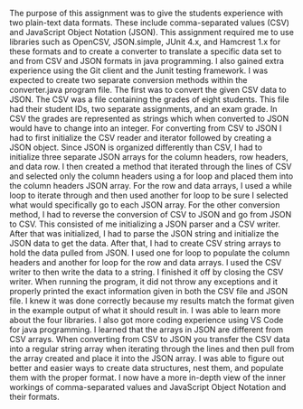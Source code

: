 The purpose of this assignment was to give the students experience with two plain-text data formats. These include comma-separated values (CSV) and JavaScript Object Notation (JSON). This assignment required me to use libraries such as OpenCSV, JSON.simple, JUnit 4.x, and Hamcrest 1.x for these formats and to create a converter to translate a specific data set to and from CSV and JSON formats in java programming. I also gained extra experience using the Git client and the Junit testing framework.
I was expected to create two separate conversion methods within the converter.java program file. The first was to convert the given CSV data to JSON. The CSV was a file containing the grades of eight students. This file had their student IDs, two separate assignments, and an exam grade. In CSV the grades are represented as strings which when converted to JSON would have to change into an integer. For converting from CSV to JSON I had to first initialize the CSV reader and iterator followed by creating a JSON object. Since JSON is organized differently than CSV, I had to initialize three separate JSON arrays for the column headers, row headers, and data row. I then created a method that iterated through the lines of CSV and selected only the column headers using a for loop and placed them into the column headers JSON array. For the row and data arrays, I used a while loop to iterate through and then used another for loop to be sure I selected what would specifically go to each JSON array. For the other conversion method, I had to reverse the conversion of CSV to JSON and go from JSON to CSV. This consisted of me initializing a JSON parser and a CSV writer. After that was initialized, I had to parse the JSON string and initialize the JSON data to get the data. After that, I had to create CSV string arrays to hold the data pulled from JSON. I used one for loop to populate the column headers and another for loop for the row and data arrays. I used the CSV writer to then write the data to a string. I finished it off by closing the CSV writer. 
When running the program, it did not throw any exceptions and it properly printed the exact information given in both the CSV file and JSON file. I knew it was done correctly because my results match the format given in the example output of what it should result in. I was able to learn more about the four libraries. I also got more coding experience using VS Code for java programming. I learned that the arrays in JSON are different from CSV arrays. When converting from CSV to JSON you transfer the CSV data into a regular string array when iterating through the lines and then pull from the array created and place it into the JSON array. I was able to figure out better and easier ways to create data structures, nest them, and populate them with the proper format. I now have a more in-depth view of the inner workings of comma-separated values and JavaScript Object Notation and their formats. 
